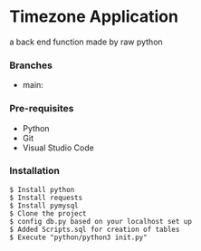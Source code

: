 # Timezone Application
a back end function made by raw python


### Branches

* main:

### Pre-requisites

* Python
* Git
* Visual Studio Code

### Installation
```
$ Install python
$ Install requests
$ Install pymysql
$ Clone the project
$ config db.py based on your localhost set up
$ Added Scripts.sql for creation of tables
$ Execute "python/python3 init.py"
```




